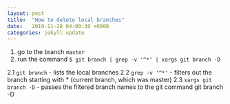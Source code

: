 ```yaml
---
layout: post
title:  "How to delete local branches"
date:   2019-11-28 04:00:30 +0000
categories: jekyll update
---
```


1. go to the branch `master`
2. run the command `$ git branch | grep -v '^*' | xargs git branch -D`

2.1 `git branch` - lists the local branches
2.2 `grep -v '^*'` - filters out the branch starting with * (current branch, which was master)
2.3 `xargs git branch -D` - passes the filtered branch names to the git command git branch -D